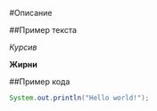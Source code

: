 #Описание

##Пример текста

*Курсив*

**Жирни**

##Пример кода

```java
System.out.println("Hello world!");
```
